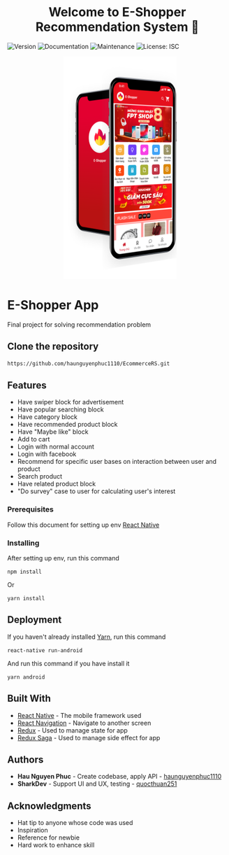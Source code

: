 <h1 align="center">Welcome to E-Shopper Recommendation System 👋</h1>
<p>
  <img alt="Version" src="https://img.shields.io/badge/version-1.0.0-blue.svg?cacheSeconds=2592000" />
  <img alt="Documentation" src="https://img.shields.io/badge/documentation-yes-brightgreen.svg" />
  <img alt="Maintenance" src="https://img.shields.io/badge/Maintained%3F-yes-green.svg" />
  <img alt="License: ISC" src="https://img.shields.io/github/license/DamQuangKhoa/Sendo E-Shopper Backend Recommendation System" />
</p>

<p align="center" >
  <a>
    <img src="screenshot.png" width="260" height="510" />
  </a>
</p>

# E-Shopper App

Final project for solving recommendation problem

## Clone the repository

```bash
https://github.com/haunguyenphuc1110/EcommerceRS.git
```
## Features
- Have swiper block for advertisement
- Have popular searching block
- Have category block
- Have recommended product block
- Have "Maybe like" block
- Add to cart
- Login with normal account
- Login with facebook
- Recommend for specific user bases on interaction between user and product
- Search product
- Have related product block
- "Do survey" case to user for calculating user's interest

### Prerequisites

Follow this document for setting up env [React Native](https://facebook.github.io/react-native/docs/getting-started)

### Installing

After setting up env, run this command

```
npm install
```

Or

```
yarn install 
```

## Deployment

If you haven't already installed [Yarn](https://yarnpkg.com/lang/en/), run this command

```
react-native run-android
```

And run this command if you have install it

```
yarn android
```

## Built With

* [React Native](https://facebook.github.io/react-native/docs/getting-started) - The mobile framework used
* [React Navigation](https://reactnavigation.org/docs/en/getting-started.html) - Navigate to another screen
* [Redux](https://redux.js.org/introduction/getting-started) - Used to manage state for app
* [Redux Saga](https://redux-saga.js.org/docs/introduction/BeginnerTutorial.html) - Used to manage side effect for app

## Authors

* **Hau Nguyen Phuc** - Create codebase, apply API - [haunguyenphuc1110](https://github.com/haunguyenphuc1110)
* **SharkDev** - Support UI and UX, testing - [quocthuan251](https://github.com/quocthuan251)


## Acknowledgments

* Hat tip to anyone whose code was used
* Inspiration
* Reference for newbie
* Hard work to enhance skill
